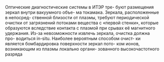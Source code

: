 Оптические диагностические системы в ИТЭР тре-
буют размещения зеркал внутри вакуумного объе-
ма токамака. Зеркала, расположенные в непосред-
ственной близости от плазмы, требуют периодической
очистки от загрязнений потоками вещества с «первой
стенки», которые образуются вследствие контакта с
плазмой при срывах её магнитного удержания. Из-за
невозможности извлечь зеркала, очистка должна про-
водиться in-situ. Наиболее вероятным способом очист-
ки является бомбардировка поверхности зеркал пото-
ком ионов, возникающим из плазмы локально органи-
зованного высокочастотного разряда
